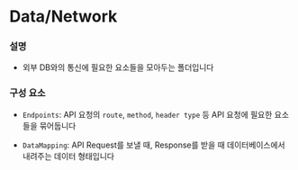 #  Data/Network

### 설명

- 외부 DB와의 통신에 필요한 요소들을 모아두는 폴더입니다

### 구성 요소

- `Endpoints`: API 요청의 `route`, `method`, `header type` 등 API 요청에 필요한 요소들을 묶어둡니다

- `DataMapping`: API Request를 보낼 때, Response를 받을 때 데이터베이스에서 내려주는 데이터 형태입니다


